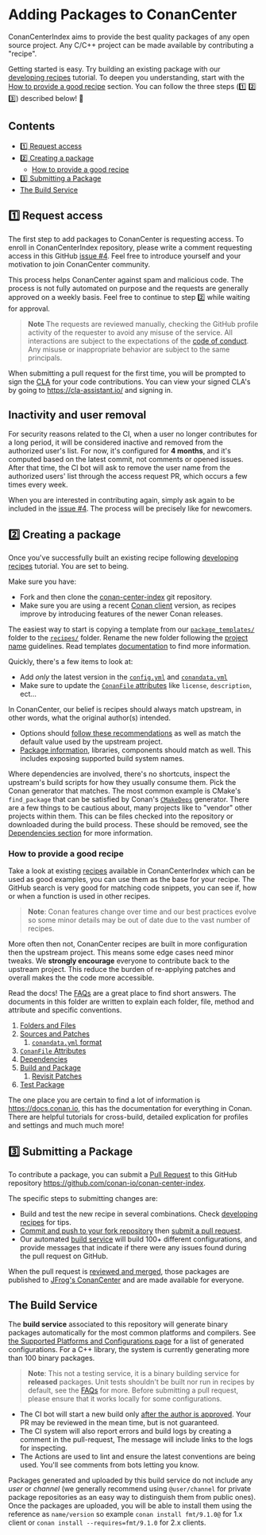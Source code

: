 # Adding Packages to ConanCenter

ConanCenterIndex aims to provide the best quality packages of any open source project.
Any C/C++ project can be made available by contributing a "recipe".

Getting started is easy. Try building an existing package with our [developing recipes](../developing_recipes_locally.md)
tutorial. To deepen you understanding, start with the [How to provide a good recipe](#how-to-provide-a-good-recipe) section.
You can follow the three steps (:one: :two: :three:) described below! :tada:

<!-- toc -->
## Contents

  * [:one: Request access](#one-request-access)
  * [:two: Creating a package](#two-creating-a-package)
    * [How to provide a good recipe](#how-to-provide-a-good-recipe)
  * [:three: Submitting a Package](#three-submitting-a-package)
  * [The Build Service](#the-build-service)<!-- endToc -->

## :one: Request access

The first step to add packages to ConanCenter is requesting access. To enroll in ConanCenterIndex repository, please write a comment
requesting access in this GitHub [issue #4](https://github.com/conan-io/conan-center-index/issues/4). Feel free to introduce yourself and
your motivation to join ConanCenter community.

This process helps ConanCenter against spam and malicious code. The process is not fully automated on purpose and the requests are
generally approved on a weekly basis. Feel free to continue to step :two: while waiting for approval.

> **Note** The requests are reviewed manually, checking the GitHub profile activity of the requester to avoid any misuse of the service.
> All interactions are subject to the expectations of the [code of conduct](../code_of_conduct.md). Any misuse or inappropriate behavior
> are subject to the same principals.

When submitting a pull request for the first time, you will be prompted to sign the [CLA](../CONTRIBUTOR_LICENSE_AGREEMENT.md) for your
code contributions. You can view your signed CLA's by going to <https://cla-assistant.io/> and signing in.

## Inactivity and user removal

For security reasons related to the CI, when a user no longer contributes for a long period, it will be considered inactive and removed from the authorized user's list.
For now, it's configured for **4 months**, and it's computed based on the latest commit, not comments or opened issues.
After that time, the CI bot will ask to remove the user name from the authorized users' list through the access request PR, which occurs a few times every week.

When you are interested in contributing again, simply ask again to be included in the [issue #4](https://github.com/conan-io/conan-center-index/issues/4).
The process will be precisely like for newcomers.

## :two: Creating a package

Once you've successfully built an existing recipe following [developing recipes](../developing_recipes_locally.md) tutorial.
You are set to being.

Make sure you have:

* Fork and then clone the [conan-center-index](https://github.com/conan-io/conan-center-index) git repository.
* Make sure you are using a recent [Conan client](https://conan.io/downloads) version, as recipes improve by introducing features of the newer Conan releases.

The easiest way to start is copying a template from our [`package_templates/`](../package_templates) folder to the [`recipes/`](../../recipes/) folder.
Rename the new folder following the [project name](conanfile_attributes.md#name) guidelines. Read templates [documentation](../package_templates/README.md)
to find more information.

Quickly, there's a few items to look at:

* Add _only_ the latest version in the [`config.yml`](folders_and_files.md#configyml) and [`conandata.yml`](folders_and_files.md#conandatayml)
* Make sure to update the [`ConanFile` attributes](conanfile_attributes.md) like `license`, `description`, ect...

In ConanCenter, our belief is recipes should always match upstream, in other words, what the original author(s) intended.

* Options should [follow these recommendations](conanfile_attributes.md#options) as well as match the default value used by the upstream project.
* [Package information](build_and_package.md), libraries, components should match as well. This includes exposing supported build system names.

Where dependencies are involved, there's no shortcuts, inspect the upstream's build scripts for how they usually consume them. Pick the Conan
generator that matches. The most common example is CMake's `find_package` that can be satisfied by Conan's
[`CMakeDeps`](https://docs.conan.io/en/latest/reference/conanfile/tools/cmake/cmakedeps.html) generator. There are a few
things to be cautious about, many projects like to "vendor" other projects within them. This can be files checked into the repository or
downloaded during the build process. These should be removed, see the [Dependencies section](dependencies.md#handling-internal-dependencies)
for more information.

### How to provide a good recipe

Take a look at existing [recipes](https://github.com/conan-io/conan-center-index/tree/master/recipes) available in ConanCenterIndex which can be
used as good examples, you can use them as the base for your recipe. The GitHub search is very good for matching code snippets, you can see if,
how or when a function is used in other recipes.

> **Note**: Conan features change over time and our best practices evolve so some minor details may be out of date due to the vast number of recipes.

More often then not, ConanCenter recipes are built in more configuration then the upstream project. This means some edge cases need minor tweaks.
We **strongly encourage** everyone to contribute back to the upstream project. This reduce the burden of re-applying patches and overall makes the
the code more accessible.

Read the docs! The [FAQs](../faqs.md) are a great place to find short answers.
The documents in this folder are written to explain each folder, file, method and attribute and specific conventions.

1. [Folders and Files](folders_and_files.md)
2. [Sources and Patches](sources_and_patches.md)
   1. [`conandata.yml` format](conandata_yml_format.md)
3. [`ConanFile` Attributes](conanfile_attributes.md)
4. [Dependencies](dependencies.md)
5. [Build and Package](build_and_package.md)
   1. [Revisit Patches](sources_and_patches.md#policy-about-patching)
6. [Test Package](test_packages.md)

The one place you are certain to find a lot of information is <https://docs.conan.io>, this has the documentation for everything in Conan.
There are helpful tutorials for cross-build, detailed explication for profiles and settings and much much more!

## :three: Submitting a Package

To contribute a package, you can submit a [Pull Request](https://github.com/conan-io/conan-center-index/pulls) to this GitHub
repository <https://github.com/conan-io/conan-center-index>.

The specific steps to submitting changes are:

* Build and test the new recipe in several combinations. Check [developing recipes](../developing_recipes_locally.md) for tips.
* [Commit and push to your fork repository](https://docs.github.com/en/get-started/using-git/pushing-commits-to-a-remote-repository) then
  [submit a pull request](https://github.com/conan-io/conan-center-index/compare).
* Our automated [build service](#the-build-service) will build 100+ different configurations, and provide messages that indicate if there
  were any issues found during the pull request on GitHub.

When the pull request is [reviewed and merged](../review_process.md), those packages are published to [JFrog's ConanCenter](https://conan.io/center/)
and are made available for everyone.

## The Build Service

The **build service** associated to this repository will generate binary packages automatically for the most common platforms and compilers.
See [the Supported Platforms and Configurations page](../supported_platforms_and_configurations.md) for a list of generated configurations.
For a C++ library, the system is currently generating more than 100 binary packages.

> **Note**: This not a testing service, it is a binary building service for **released** packages. Unit tests shouldn't be built nor run in recipes by default, see the [FAQs](../faqs.md#why-conancenter-does-not-build-and-execute-tests-in-recipes) for more. Before submitting a pull request, please ensure that it works locally for some configurations.

* The CI bot will start a new build only [after the author is approved](#one-request-access). Your PR may be reviewed in the mean time, but is not guaranteed.
* The CI system will also report errors and build logs by creating a comment in the pull-request, The message will include links to the logs for inspecting.
* The Actions are used to lint and ensure the latest conventions are being used. You'll see comments from bots letting you know.

Packages generated and uploaded by this build service do not include any _user_ or _channel_ (we generally recommend using `@user/channel` for private package
repositories as an easy way to distinguish them from public ones). Once the packages are uploaded, you will be able to install them using the reference as
`name/version` so example `conan install fmt/9.1.0@` for 1.x client or `conan install --requires=fmt/9.1.0` for 2.x clients.
